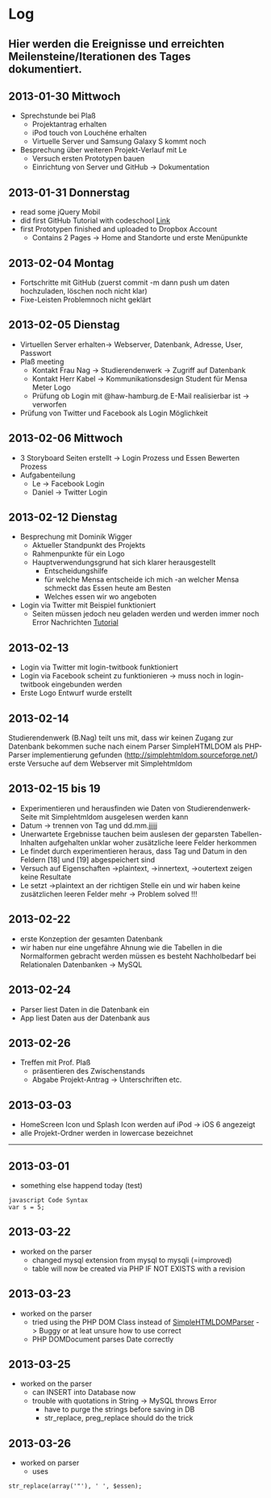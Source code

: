 # Log

Hier werden die Ereignisse und erreichten Meilensteine/Iterationen des Tages dokumentiert.
---


## 2013-01-30 Mittwoch
- Sprechstunde bei Plaß
	- Projektantrag erhalten
	- iPod touch von Louchéne erhalten
	- Virtuelle Server und Samsung Galaxy S kommt noch
- Besprechung über weiteren Projekt-Verlauf mit Le
	- Versuch ersten Prototypen bauen
	- Einrichtung von Server und GitHub -> Dokumentation

## 2013-01-31 Donnerstag
- read some jQuery Mobil
- did first GitHub Tutorial with codeschool [Link](http://try.github.com/levels/1/challenges/1)
- first Prototypen finished and uploaded to Dropbox Account
	- Contains 2 Pages -> Home and Standorte und erste Menüpunkte

## 2013-02-04 Montag
- Fortschritte mit GitHub (zuerst commit -m dann push um daten hochzuladen, löschen noch nicht klar)
- Fixe-Leisten Problemnoch nicht geklärt

## 2013-02-05 Dienstag
- Virtuellen Server erhalten→ Webserver, Datenbank, Adresse, User, Passwort
- Plaß meeting
	- Kontakt Frau Nag → Studierendenwerk → Zugriff auf Datenbank
	- Kontakt Herr Kabel → Kommunikationsdesign Student für Mensa Meter Logo
	- Prüfung ob Login mit @haw-hamburg.de E-Mail realisierbar ist -> verworfen
- Prüfung von Twitter und Facebook als Login Möglichkeit

## 2013-02-06 Mittwoch
- 3 Storyboard Seiten erstellt → Login Prozess und Essen Bewerten Prozess
- Aufgabenteilung
	- Le → Facebook Login
	- Daniel → Twitter Login 

## 2013-02-12 Dienstag
- Besprechung mit Dominik Wigger
	- Aktueller Standpunkt des Projekts
	- Rahmenpunkte für ein Logo
	- Hauptverwendungsgrund hat sich klarer herausgestellt
		- Entscheidungshilfe
		- für welche Mensa entscheide ich mich
		-an welcher Mensa schmeckt das Essen heute am Besten
		- Welches essen wir wo angeboten
- Login via Twitter mit Beispiel funktioniert
	- Seiten müssen jedoch neu geladen werden und werden immer noch Error Nachrichten [Tutorial](http://blog.habrador.com/2012/02/sign-in-with-twitter-tutorial.html)

## 2013-02-13
- Login via Twitter mit login-twitbook funktioniert
- Login via Facebook scheint zu funktionieren → muss noch in login-twitbook eingebunden werden
- Erste Logo Entwurf wurde erstellt

## 2013-02-14
Studierendenwerk (B.Nag) teilt uns mit, dass wir keinen Zugang zur Datenbank bekommen
suche nach einem Parser
SimpleHTMLDOM als PHP-Parser implementierung gefunden (http://simplehtmldom.sourceforge.net/)
erste Versuche auf dem Webserver mit Simplehtmldom

## 2013-02-15 bis 19
- Experimentieren und herausfinden wie Daten von Studierendenwerk-Seite mit Simplehtmldom ausgelesen werden kann
- Datum → trennen von Tag und dd.mm.jjjjj
- Unerwartete Ergebnisse tauchen beim auslesen der geparsten Tabellen-Inhalten aufgehalten
unklar woher zusätzliche leere Felder herkommen
- Le findet durch experimentieren heraus, dass Tag und Datum in den Feldern [18] und [19] abgespeichert sind
- Versuch auf Eigenschaften ->plaintext, ->innertext, ->outertext zeigen keine Resultate
- Le setzt ->plaintext an der richtigen Stelle ein und wir haben keine zusätzlichen leeren Felder mehr → Problem solved !!!

## 2013-02-22
- erste Konzeption der gesamten Datenbank
- wir haben nur eine ungefähre Ahnung wie die Tabellen in die Normalformen gebracht werden müssen
es besteht Nachholbedarf bei Relationalen Datenbanken → MySQL

## 2013-02-24
- Parser liest Daten in die Datenbank ein
- App liest Daten aus der Datenbank aus

## 2013-02-26
- Treffen mit Prof. Plaß
	- präsentieren des Zwischenstands
	- Abgabe Projekt-Antrag → Unterschriften etc.

## 2013-03-03
- HomeScreen Icon und Splash Icon werden auf iPod → iOS 6 angezeigt
- alle Projekt-Ordner werden in lowercase bezeichnet

---

## 2013-03-01
- something else happend today (test)

```
javascript Code Syntax
var s = 5;
```

## 2013-03-22
- worked on the parser
	- changed mysql extension from mysql to mysqli (=improved)
	- table will now be created via PHP IF NOT EXISTS with a revision

## 2013-03-23
- worked on the parser
	- tried using the PHP DOM Class instead of [SimpleHTMLDOMParser](http://simplehtmldom.sourceforge.net/) -> Buggy or at leat unsure how to use correct
	- PHP DOMDocument parses Date correctly
	
## 2013-03-25
- worked on the parser
	- can INSERT into Database now
	- trouble with quotations in String -> MySQL throws Error
		- have to purge the strings before saving in DB
		- str_replace, preg_replace should do the trick

## 2013-03-26
- worked on parser
	- uses 
```
str_replace(array('"'), ' ', $essen);
```
